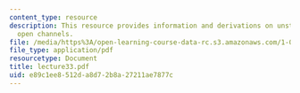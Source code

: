 ```yaml
---
content_type: resource
description: This resource provides information and derivations on unsteady flow in
  open channels.
file: /media/https%3A/open-learning-course-data-rc.s3.amazonaws.com/1-060-engineering-mechanics-ii-spring-2006/e89c1ee8512da8d72b8a27211ae7877c_lecture33.pdf
file_type: application/pdf
resourcetype: Document
title: lecture33.pdf
uid: e89c1ee8-512d-a8d7-2b8a-27211ae7877c
---
```

